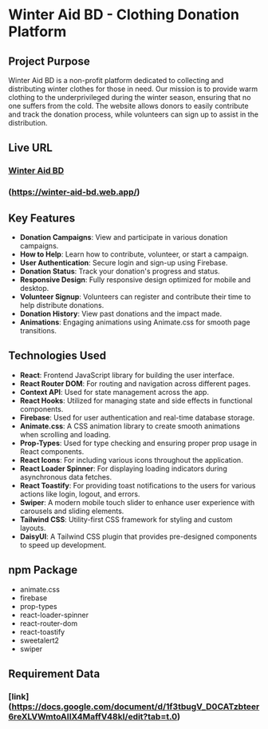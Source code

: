 # Winter Aid BD - Clothing Donation Platform

## Project Purpose

Winter Aid BD is a non-profit platform dedicated to collecting and distributing winter clothes for those in need. Our mission is to provide warm clothing to the underprivileged during the winter season, ensuring that no one suffers from the cold. The website allows donors to easily contribute and track the donation process, while volunteers can sign up to assist in the distribution.

## Live URL

### [Winter Aid BD](https://winter-aid-bd.web.app/)
### (https://winter-aid-bd.web.app/)

## Key Features

- **Donation Campaigns**: View and participate in various donation campaigns.
- **How to Help**: Learn how to contribute, volunteer, or start a campaign.
- **User Authentication**: Secure login and sign-up using Firebase.
- **Donation Status**: Track your donation's progress and status.
- **Responsive Design**: Fully responsive design optimized for mobile and desktop.
- **Volunteer Signup**: Volunteers can register and contribute their time to help distribute donations.
- **Donation History**: View past donations and the impact made.
- **Animations**: Engaging animations using Animate.css for smooth page transitions.

## Technologies Used

- **React**: Frontend JavaScript library for building the user interface.
- **React Router DOM**: For routing and navigation across different pages.
- **Context API**: Used for state management across the app.
- **React Hooks**: Utilized for managing state and side effects in functional components.
- **Firebase**: Used for user authentication and real-time database storage.
- **Animate.css**: A CSS animation library to create smooth animations when scrolling and loading.
- **Prop-Types**: Used for type checking and ensuring proper prop usage in React components.
- **React Icons**: For including various icons throughout the application.
- **React Loader Spinner**: For displaying loading indicators during asynchronous data fetches.
- **React Toastify**: For providing toast notifications to the users for various actions like login, logout, and errors.
- **Swiper**: A modern mobile touch slider to enhance user experience with carousels and sliding elements.
- **Tailwind CSS**: Utility-first CSS framework for styling and custom layouts.
- **DaisyUI**: A Tailwind CSS plugin that provides pre-designed components to speed up development.

## npm Package

- animate.css
- firebase
- prop-types
- react-loader-spinner
- react-router-dom
- react-toastify
- sweetalert2
- swiper

## Requirement Data

### [link] (https://docs.google.com/document/d/1f3tbugV_D0CATzbteer6reXLVWmtoAIIX4MaffV48kI/edit?tab=t.0)

